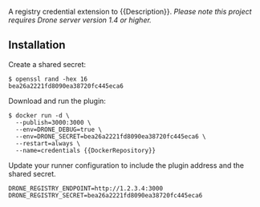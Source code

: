 A registry credential extension to {{Description}}. _Please note this project requires Drone server version 1.4 or higher._

## Installation

Create a shared secret:

```console
$ openssl rand -hex 16
bea26a2221fd8090ea38720fc445eca6
```

Download and run the plugin:

```console
$ docker run -d \
  --publish=3000:3000 \
  --env=DRONE_DEBUG=true \
  --env=DRONE_SECRET=bea26a2221fd8090ea38720fc445eca6 \
  --restart=always \
  --name=credentials {{DockerRepository}}
```

Update your runner configuration to include the plugin address and the shared secret.

```text
DRONE_REGISTRY_ENDPOINT=http://1.2.3.4:3000
DRONE_REGISTRY_SECRET=bea26a2221fd8090ea38720fc445eca6
```
